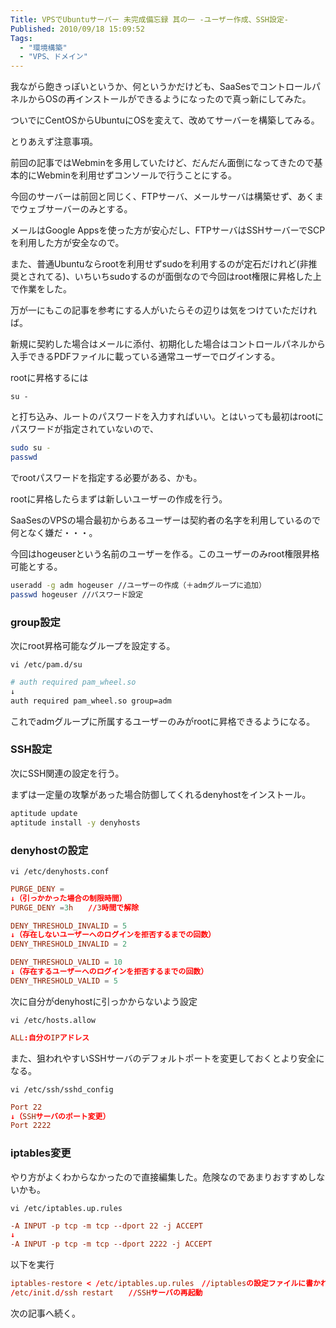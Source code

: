 ```yaml
---
Title: VPSでUbuntuサーバー 未完成備忘録 其の一 -ユーザー作成、SSH設定-
Published: 2010/09/18 15:09:52
Tags:
  - "環境構築"
  - "VPS、ドメイン"
---
```

我ながら飽きっぽいというか、何というかだけども、SaaSesでコントロールパネルからOSの再インストールができるようになったので真っ新にしてみた。

ついでにCentOSからUbuntuにOSを変えて、改めてサーバーを構築してみる。

<!-- more -->

とりあえず注意事項。

前回の記事ではWebminを多用していたけど、だんだん面倒になってきたので基本的にWebminを利用せずコンソールで行うことにする。

今回のサーバーは前回と同じく、FTPサーバ、メールサーバは構築せず、あくまでウェブサーバーのみとする。

メールはGoogle Appsを使った方が安心だし、FTPサーバはSSHサーバーでSCPを利用した方が安全なので。

また、普通Ubuntuならrootを利用せずsudoを利用するのが定石だけれど(非推奨とされてる)、いちいちsudoするのが面倒なので今回はroot権限に昇格した上で作業をした。

万が一にもこの記事を参考にする人がいたらその辺りは気をつけていただければ。

新規に契約した場合はメールに添付、初期化した場合はコントロールパネルから入手できるPDFファイルに載っている通常ユーザーでログインする。

rootに昇格するには

`su -`

と打ち込み、ルートのパスワードを入力すればいい。とはいっても最初はrootにパスワードが指定されていないので、

```sh
sudo su -
passwd
```

でrootパスワードを指定する必要がある、かも。

rootに昇格したらまずは新しいユーザーの作成を行う。

SaaSesのVPSの場合最初からあるユーザーは契約者の名字を利用しているので何となく嫌だ・・・。

今回はhogeuserという名前のユーザーを作る。このユーザーのみroot権限昇格可能とする。

```sh
useradd -g adm hogeuser //ユーザーの作成（＋admグループに追加）
passwd hogeuser //パスワード設定
```

### group設定
次にroot昇格可能なグループを設定する。

`vi /etc/pam.d/su`
```sh
# auth required pam_wheel.so
↓
auth required pam_wheel.so group=adm
```

これでadmグループに所属するユーザーのみがrootに昇格できるようになる。

### SSH設定

次にSSH関連の設定を行う。

まずは一定量の攻撃があった場合防御してくれるdenyhostをインストール。

```sh
aptitude update
aptitude install -y denyhosts
```

### denyhostの設定

`vi /etc/denyhosts.conf`

``` conf
PURGE_DENY =
↓（引っかかった場合の制限時間）
PURGE_DENY =3h　　//3時間で解除

DENY_THRESHOLD_INVALID = 5
↓（存在しないユーザーへのログインを拒否するまでの回数）
DENY_THRESHOLD_INVALID = 2

DENY_THRESHOLD_VALID = 10
↓（存在するユーザーへのログインを拒否するまでの回数）
DENY_THRESHOLD_VALID = 5
```
次に自分がdenyhostに引っかからないよう設定

`vi /etc/hosts.allow`

```conf
ALL:自分のIPアドレス
```

また、狙われやすいSSHサーバのデフォルトポートを変更しておくとより安全になる。

`vi /etc/ssh/sshd_config`
```conf
Port 22
↓（SSHサーバのポート変更）
Port 2222
```

### iptables変更
やり方がよくわからなかったので直接編集した。危険なのであまりおすすめしないかも。

`vi /etc/iptables.up.rules`

```conf
-A INPUT -p tcp -m tcp --dport 22 -j ACCEPT
↓
-A INPUT -p tcp -m tcp --dport 2222 -j ACCEPT
```

以下を実行

```conf
iptables-restore < /etc/iptables.up.rules　//iptablesの設定ファイルに書かれた内容を反映
/etc/init.d/ssh restart　　//SSHサーバの再起動
```
次の記事へ続く。